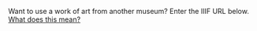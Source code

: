 Want to use a work of art from another museum? Enter the IIIF URL below.  
[What does this mean?](#iiifloader)
